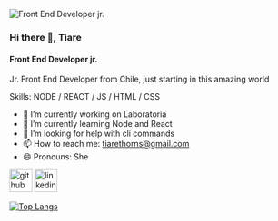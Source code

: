 ![Front End Developer jr.](https://arturssmirnovs.github.io/github-profile-readme-generator/images/banner.png)

### Hi there 👋, Tiare 
#### Front End Developer jr.


Jr. Front End Developer from Chile, just starting in this amazing world

Skills: NODE / REACT / JS / HTML / CSS

- 🔭 I’m currently working on Laboratoria 
- 🌱 I’m currently learning Node and React 
- 🤔 I’m looking for help with cli commands 
- 📫 How to reach me: tiarethorns@gmail.com 
- 😄 Pronouns: She 


[<img src='https://cdn.jsdelivr.net/npm/simple-icons@3.0.1/icons/github.svg' alt='github' height='40'>](https://github.com/Tiarethorns)  [<img src='https://cdn.jsdelivr.net/npm/simple-icons@3.0.1/icons/linkedin.svg' alt='linkedin' height='40'>](https://www.linkedin.com/in/https://www.linkedin.com/in/tiare-espinoza-abásolo-010b75160//)  

[![Top Langs](https://github-readme-stats.vercel.app/api/top-langs/?username=Tiarethorns)](https://github.com/anuraghazra/github-readme-stats)


